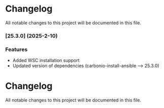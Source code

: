 # Changelog

All notable changes to this project will be documented in this file. 

### [25.3.0] (2025-2-10)


### Features
* Added WSC installation support
* Updated version of dependencies (carbonio-install-ansible --> 25.3.0)

# Changelog

All notable changes to this project will be documented in this file. 